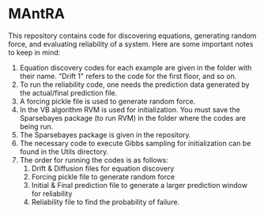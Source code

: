 # MAntRA

This repository contains code for discovering equations, generating random force, and evaluating reliability of a system. Here are some important notes to keep in mind:

1) Equation discovery codes for each example are given in the folder with their name. "Drift 1" refers to the code for the first floor, and so on.
2) To run the reliability code, one needs the prediction data generated by the actual/final prediction file.
3) A forcing pickle file is used to generate random force.
4) In the VB algorithm RVM is used for initialization. You must save the Sparsebayes package (to run RVM) in the folder where the codes are being run.
5) The Sparsebayes package is given in the repository.
6) The necessary code to execute Gibbs sampling for initialization can be found in the Utils directory.
7) The order for running the codes is as follows:
    1) Drift & Diffusion files for equation discovery
    2) Forcing pickle file to generate random force
    3) Initial & Final prediction file to generate a larger prediction window for reliability
    4) Reliability file to find the probability of failure.
